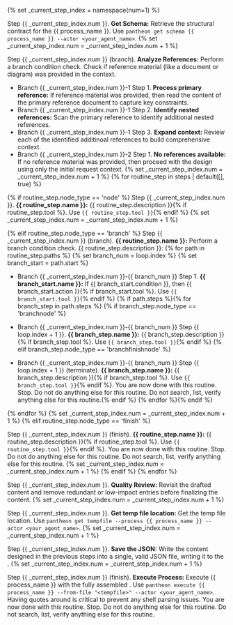 {% set _current_step_index = namespace(num=1) %}

Step {{ _current_step_index.num }}. **Get Schema:** Retrieve the structural contract for the {{ process_name }}. Use `pantheon get schema {{ process_name }} --actor <your_agent_name>`.
{% set _current_step_index.num = _current_step_index.num + 1 %}

Step {{ _current_step_index.num }} (branch). **Analyze References:** Perform a branch condition check. Check if reference material (like a document or diagram) was provided in the context.
  - Branch {{ _current_step_index.num }}-1 Step 1. **Process primary reference:** If reference material was provided, then read the content of the primary reference document to capture key constraints.
  - Branch {{ _current_step_index.num }}-1 Step 2. **Identify nested references:** Scan the primary reference to identify additional nested references.
  - Branch {{ _current_step_index.num }}-1 Step 3. **Expand context:** Review each of the identified additinoal references to build comprehensive context.
  - Branch {{ _current_step_index.num }}-2 Step 1. **No references available:** If no reference material was provided, then proceed with the design using only the initial request context.
{% set _current_step_index.num = _current_step_index.num + 1 %}
{% for routine_step in steps | default([], true) %}

{% if routine_step.node_type == 'node' %}
Step {{ _current_step_index.num }}. **{{ routine_step.name }}:** {{ routine_step.description }}{% if routine_step.tool %}. Use `{{ routine_step.tool }}`{% endif %}
{% set _current_step_index.num = _current_step_index.num + 1 %}

{% elif routine_step.node_type == 'branch' %}
Step {{ _current_step_index.num }} (branch). **{{ routine_step.name }}:** Perform a branch condition check. {{ routine_step.description }}:
{% for path in routine_step.paths %}
{% set branch_num = loop.index %}
{% set branch_start = path.start %}
  - Branch {{ _current_step_index.num }}-{{ branch_num }} Step 1. **{{ branch_start.name }}:** If {{ branch_start.condition }}, then {{ branch_start.action }}{% if branch_start.tool %}. Use `{{ branch_start.tool }}`{% endif %}
{% if path.steps %}{% for branch_step in path.steps %}
{% if branch_step.node_type == 'branchnode' %}

  - Branch {{ _current_step_index.num }}-{{ branch_num }} Step {{ loop.index + 1 }}. **{{ branch_step.name }}:** {{ branch_step.description }}{% if branch_step.tool %}. Use `{{ branch_step.tool }}`{% endif %}
{% elif branch_step.node_type == 'branchfinishnode' %}

  - Branch {{ _current_step_index.num }}-{{ branch_num }} Step {{ loop.index + 1 }} (terminate). **{{ branch_step.name }}:** {{ branch_step.description }}{% if branch_step.tool %}. Use `{{ branch_step.tool }}`{% endif %}. You are now done with this routine. Stop. Do not do anything else for this routine. Do not search, list, verify anything else for this routine.{% endif %}
{% endfor %}{% endif %}

{% endfor %}
{% set _current_step_index.num = _current_step_index.num + 1 %}
{% elif routine_step.node_type == 'finish' %}

Step {{ _current_step_index.num }} (finish). **{{ routine_step.name }}:** {{ routine_step.description }}{% if routine_step.tool %}. Use `{{ routine_step.tool }}`{% endif %}. You are now done with this routine. Stop. Do not do anything else for this routine. Do not search, list, verify anything else for this routine.
{% set _current_step_index.num = _current_step_index.num + 1 %}
{% endif %}
{% endfor %}

Step {{ _current_step_index.num }}. **Quality Review:** Revisit the drafted content and remove redundant or low-impact entries before finalizing the content.
{% set _current_step_index.num = _current_step_index.num + 1 %}

Step {{ _current_step_index.num }}. **Get temp file location:** Get the temp file location. Use `pantheon get tempfile --process {{ process_name }} --actor <your_agent_name>`.
{% set _current_step_index.num = _current_step_index.num + 1 %}

Step {{ _current_step_index.num }}. **Save the JSON:** Write the content designed in the previous steps into a single, valid JSON file, writing it to the <tempfile>.
{% set _current_step_index.num = _current_step_index.num + 1 %}

Step {{ _current_step_index.num }} (finish). **Execute Process:** Execute {{ process_name }} with the fully assembled <tempfile>. Use `pantheon execute {{ process_name }} --from-file "<tempfile>" --actor <your_agent_name>`. Having quotes around <tempfile> is critical to prevent any shell parsing issues. You are now done with this routine. Stop. Do not do anything else for this routine. Do not search, list, verify anything else for this routine.
